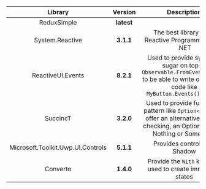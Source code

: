 Library|Version|Description
:---:|:--:|:---:
ReduxSimple|**latest**|
System.Reactive|**3.1.1**|The best library to do Reactive Programming with .NET
ReactiveUI.Events|**8.2.1**|Used to provide syntactic sugar on top of `Observable.FromEventPattern` to be able to write one line of code like `MyButton.Events().Tapped`
SuccincT|**3.2.0**|Used to provide functional pattern like `Option<T>` which offer an alternative to null-checking, an Option is either Nothing or Something
Microsoft.Toolkit.Uwp.UI.Controls|**5.1.1**|Provides controls like Shadow
Converto|**1.4.0**|Provide the `With` keyword used to create immutable states